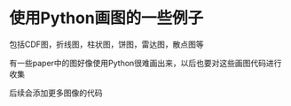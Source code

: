 ﻿# 使用Python画图的一些例子

包括CDF图，折线图，柱状图，饼图，雷达图，散点图等

有一些paper中的图好像使用Python很难画出来，以后也要对这些画图代码进行收集

后续会添加更多图像的代码
